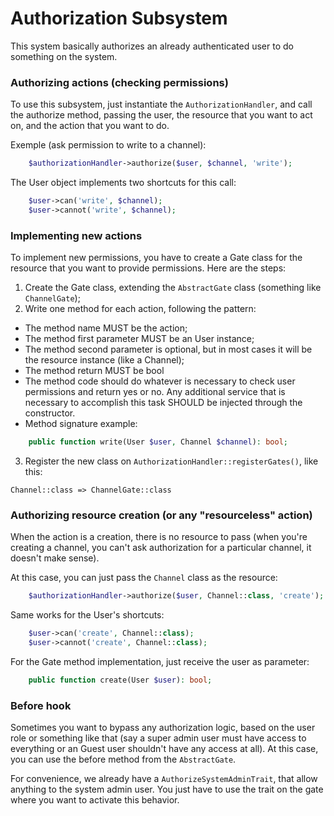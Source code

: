 Authorization Subsystem
====================

This system basically authorizes an already authenticated user to do 
something on the system.

### Authorizing actions (checking permissions)

To use this subsystem, just instantiate the `AuthorizationHandler`, and
call the authorize method, passing the user, the resource that you want
to act on, and the action that you want to do.

Exemple (ask permission to write to a channel):
```php
    $authorizationHandler->authorize($user, $channel, 'write');

 ```

The User object implements two shortcuts for this call:
```php
    $user->can('write', $channel);
    $user->cannot('write', $channel);
```

### Implementing new actions

To implement new permissions, you have to create a Gate class for the resource 
that you want to provide permissions. Here are the steps:
1. Create the Gate class, extending the `AbstractGate` class (something like `ChannelGate`);
2. Write one method for each action, following the pattern:
  - The method name MUST be the action;
  - The method first parameter MUST be an User instance;
  - The method second parameter is optional, but in most cases it will be the resource instance (like a Channel);
  - The method return MUST be bool
  - The method code should do whatever is necessary to check user permissions and return yes or no. Any
additional service that is necessary to accomplish this task SHOULD be injected through the constructor.
  - Method signature example: 
```php
    public function write(User $user, Channel $channel): bool;
```
3. Register the new class on `AuthorizationHandler::registerGates()`, like this:
```
Channel::class => ChannelGate::class

```

### Authorizing resource creation (or any "resourceless" action)

When the action is a creation, there is no resource to pass (when you're creating a channel, 
you can't ask authorization for a particular channel, it doesn't make sense).

At this case, you can just pass the `Channel` class as the resource:
```php
    $authorizationHandler->authorize($user, Channel::class, 'create');

 ```

Same works for the User's shortcuts:
```php
    $user->can('create', Channel::class);
    $user->cannot('create', Channel::class);
```

For the Gate method implementation, just receive the user as parameter:
```php
    public function create(User $user): bool;
```

### Before hook

Sometimes you want to bypass any authorization logic, based on the user
role or something like that (say a super admin user must have access to everything
or an Guest user shouldn't have any access at all). At this case,
you can use the before method from the `AbstractGate`.

For convenience, we already have a `AuthorizeSystemAdminTrait`, that allow
anything to the system admin user. You just have to use the trait on the
gate where you want to activate this behavior.